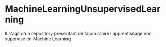 # MachineLearningUnsupervisedLearning
 Il s'agit d'un repository presentant de façon claire l'apprentissage non supervisé en Machine Learning
